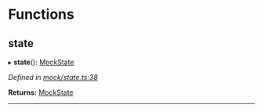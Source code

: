 

# Functions

<a id="state"></a>

##  state

▸ **state**(): [MockState](_mock_types_d_.md#mockstate)

*Defined in [mock/state.ts:38](https://github.com/polkadot-js/api/blob/8840f33/packages/api-provider/src/mock/state.ts#L38)*

**Returns:** [MockState](_mock_types_d_.md#mockstate)

___

